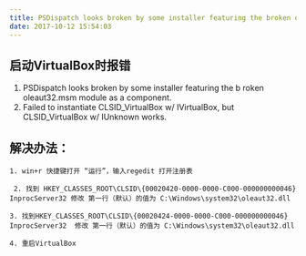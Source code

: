 ```yaml
---
title: PSDispatch looks broken by some installer featuring the broken oleaut32.msm module as a component.
date: 2017-10-12 15:54:03
---
```


## 启动VirtualBox时报错
1. PSDispatch looks broken by some installer featuring the b
roken oleaut32.msm module as a component.
2. Failed to instantiate CLSID_VirtualBox w/ IVirtualBox, but CLSID_VirtualBox w/ IUnknown works.

## 解决办法：
` 1. win+r 快捷键打开 “运行”，输入regedit 打开注册表 `

` 2. 找到 HKEY_CLASSES_ROOT\CLSID\{00020420-0000-0000-C000-000000000046} InprocServer32 修改 第一行（默认）的值为 C:\Windows\system32\oleaut32.dll`

` 3. 找到HKEY_CLASSES_ROOT\CLSID\{00020424-0000-0000-C000-000000000046} InprocServer32  修改 第一行（默认）的值为 C:\Windows\system32\oleaut32.dll `

` 4. 重启VirtualBox `

